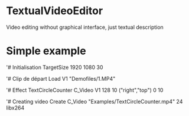 # TextualVideoEditor
Video editing without graphical interface, just textual description

# Simple example

'# Initialisation
TargetSize 1920 1080 30

'# Clip de départ
Load V1 "Demofiles/1.MP4"

'# Effect
TextCircleCounter C_Video V1 128 10 ("right","top") 0 10

'# Creating video
Create C_Video "Examples/TextCircleCounter.mp4" 24 libx264
